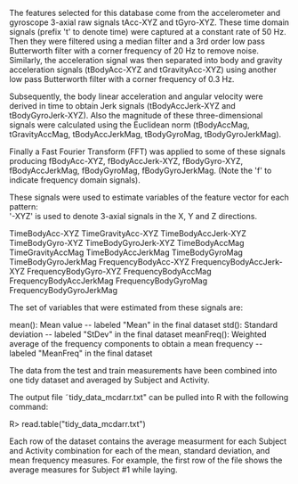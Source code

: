 
The features selected for this database come from the accelerometer and gyroscope 3-axial raw signals tAcc-XYZ and tGyro-XYZ. These time domain signals (prefix 't' to denote time) were captured at a constant rate of 50 Hz. Then they were filtered using a median filter and a 3rd order low pass Butterworth filter with a corner frequency of 20 Hz to remove noise. Similarly, the acceleration signal was then separated into body and gravity acceleration signals (tBodyAcc-XYZ and tGravityAcc-XYZ) using another low pass Butterworth filter with a corner frequency of 0.3 Hz. 

Subsequently, the body linear acceleration and angular velocity were derived in time to obtain Jerk signals (tBodyAccJerk-XYZ and tBodyGyroJerk-XYZ). Also the magnitude of these three-dimensional signals were calculated using the Euclidean norm (tBodyAccMag, tGravityAccMag, tBodyAccJerkMag, tBodyGyroMag, tBodyGyroJerkMag). 

Finally a Fast Fourier Transform (FFT) was applied to some of these signals producing fBodyAcc-XYZ, fBodyAccJerk-XYZ, fBodyGyro-XYZ, fBodyAccJerkMag, fBodyGyroMag, fBodyGyroJerkMag. (Note the 'f' to indicate frequency domain signals). 

These signals were used to estimate variables of the feature vector for each pattern:  
'-XYZ' is used to denote 3-axial signals in the X, Y and Z directions.

TimeBodyAcc-XYZ
TimeGravityAcc-XYZ
TimeBodyAccJerk-XYZ
TimeBodyGyro-XYZ
TimeBodyGyroJerk-XYZ
TimeBodyAccMag
TimeGravityAccMag
TimeBodyAccJerkMag
TimeBodyGyroMag
TimeBodyGyroJerkMag
FrequencyBodyAcc-XYZ
FrequencyBodyAccJerk-XYZ
FrequencyBodyGyro-XYZ
FrequencyBodyAccMag
FrequencyBodyAccJerkMag
FrequencyBodyGyroMag
FrequencyBodyGyroJerkMag

The set of variables that were estimated from these signals are: 

mean(): Mean value -- labeled "Mean" in the final dataset
std(): Standard deviation -- labeled "StDev" in the final dataset
meanFreq(): Weighted average of the frequency components to obtain a mean frequency -- labeled "MeanFreq" in the final dataset

The data from the test and train measurements have been combined into one tidy dataset and averaged by Subject and Activity.

The output file ˜tidy_data_mcdarr.txt" can be pulled into R with the following command:

R> read.table("tidy_data_mcdarr.txt")

Each row of the dataset contains the average measurment for each Subject and Activity combination for each of the mean, standard deviation, and mean frequency measures. For example, the first row of the file shows the average measures for Subject #1 while laying.
